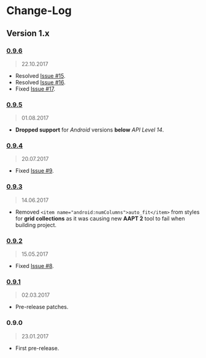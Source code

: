 Change-Log
===============

## Version 1.x ##

### [0.9.6](https://github.com/universum-studios/android_ui/releases/tag/0.9.6) ###
> 22.10.2017

- Resolved [Issue #15](https://github.com/universum-studios/android_ui/issues/15).
- Resolved [Issue #16](https://github.com/universum-studios/android_ui/issues/16).
- Fixed [Issue #17](https://github.com/universum-studios/android_ui/issues/17).

### [0.9.5](https://github.com/universum-studios/android_ui/releases/tag/0.9.5) ###
> 01.08.2017

- **Dropped support** for _Android_ versions **below** _API Level 14_.

### [0.9.4](https://github.com/universum-studios/android_ui/releases/tag/0.9.4) ###
> 20.07.2017

- Fixed [Issue #9](https://github.com/universum-studios/android_ui/issues/9).

### [0.9.3](https://github.com/universum-studios/android_ui/releases/tag/0.9.3) ###
> 14.06.2017

- Removed `<item name="android:numColumns">auto_fit</item>` from styles for **grid collections** as
  it was causing new **AAPT 2** tool to fail when building project.

### [0.9.2](https://github.com/universum-studios/android_ui/releases/tag/0.9.2) ###
> 15.05.2017

- Fixed [Issue #8](https://github.com/universum-studios/android_ui/issues/8).

### [0.9.1](https://github.com/universum-studios/android_ui/releases/tag/0.9.1) ###
> 02.03.2017

- Pre-release patches.

### 0.9.0 ###
> 23.01.2017

- First pre-release.